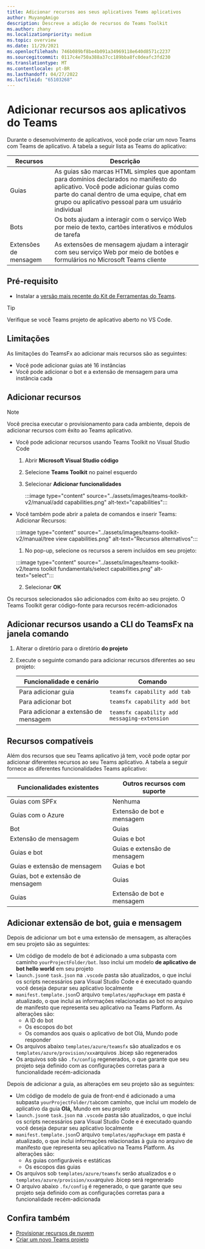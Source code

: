```yaml
---
title: Adicionar recursos aos seus aplicativos Teams aplicativos
author: MuyangAmigo
description: Descreve a adição de recursos do Teams Toolkit
ms.author: zhany
ms.localizationpriority: medium
ms.topic: overview
ms.date: 11/29/2021
ms.openlocfilehash: 746b089bf8be4b091a34969118e640d8571c2237
ms.sourcegitcommit: 0117c4e750a388a37cc189bba8fc0deafc3fd230
ms.translationtype: MT
ms.contentlocale: pt-BR
ms.lasthandoff: 04/27/2022
ms.locfileid: "65103268"
---
```

# <a name="add-capabilities-to-your-teams-apps"></a>Adicionar recursos aos aplicativos do Teams

Durante o desenvolvimento de aplicativos, você pode criar um novo Teams com Teams de aplicativo. A tabela a seguir lista as Teams do aplicativo:

|**Recursos**|**Descrição**|
|--------|-------------|
| Guias |  As guias são marcas HTML simples que apontam para domínios declarados no manifesto do aplicativo. Você pode adicionar guias como parte do canal dentro de uma equipe, chat em grupo ou aplicativo pessoal para um usuário individual|
| Bots |  Os bots ajudam a interagir com o serviço Web por meio de texto, cartões interativos e módulos de tarefa|
| Extensões de mensagem | As extensões de mensagem ajudam a interagir com seu serviço Web por meio de botões e formulários no Microsoft Teams cliente|

## <a name="prerequisite"></a>Pré-requisito

* Instalar a [versão mais recente do Kit de Ferramentas do Teams](https://marketplace.visualstudio.com/items?itemName=TeamsDevApp.ms-teams-vscode-extension).

> [!TIP]
> Verifique se você Teams projeto de aplicativo aberto no VS Code.

## <a name="limitations"></a>Limitações

As limitações do TeamsFx ao adicionar mais recursos são as seguintes:

* Você pode adicionar guias até 16 instâncias
* Você pode adicionar o bot e a extensão de mensagem para uma instância cada

## <a name="add-capabilities"></a>Adicionar recursos

> [!Note]
> Você precisa executar o provisionamento para cada ambiente, depois de adicionar recursos com êxito ao Teams aplicativo.
* Você pode adicionar recursos usando Teams Toolkit no Visual Studio Code
    1. Abrir **Microsoft Visual Studio código**
    1. Selecione **Teams Toolkit** no painel esquerdo
    1. Selecionar **Adicionar funcionalidades**

        :::image type="content" source="../assets/images/teams-toolkit-v2/manual/add capabilities.png" alt-text="capabilities":::

*   Você também pode abrir a paleta de comandos e inserir Teams: Adicionar Recursos:

    :::image type="content" source="../assets/images/teams-toolkit-v2/manual/tree view capabilities.png" alt-text="Recursos alternativos":::


    1. No pop-up, selecione os recursos a serem incluídos em seu projeto:

    :::image type="content" source="../assets/images/teams-toolkit-v2/teams toolkit fundamentals/select capabilities.png" alt-text="select":::

    2. Selecionar **OK**

Os recursos selecionados são adicionados com êxito ao seu projeto. O Teams Toolkit gerar código-fonte para recursos recém-adicionados

## <a name="add-capabilities-using-teamsfx-cli-in-command-window"></a>Adicionar recursos usando a CLI do TeamsFx na janela comando

1. Alterar o diretório para o diretório **do projeto**
1. Execute o seguinte comando para adicionar recursos diferentes ao seu projeto:

   |Funcionalidade e cenário| Comando|
   |-----------------------|----------|
   |Para adicionar guia|`teamsfx capability add tab`|
   |Para adicionar bot|`teamsfx capability add bot`|
   |Para adicionar a extensão de mensagem|`teamsfx capability add messaging-extension`|

## <a name="supported-capabilities"></a>Recursos compatíveis

Além dos recursos que seu Teams aplicativo já tem, você pode optar por adicionar diferentes recursos ao seu Teams aplicativo. A tabela a seguir fornece as diferentes funcionalidades Teams aplicativo:

|Funcionalidades existentes|Outros recursos com suporte|
|--------------------|--------------------|
|Guias com SPFx|Nenhuma|
|Guias com o Azure|Extensão de bot e mensagem|
|Bot|Guias|
|Extensão de mensagem|Guias e bot|
|Guias e bot|Guias e extensão de mensagem|
|Guias e extensão de mensagem|Guias e bot|
|Guias, bot e extensão de mensagem|Guias|
|Guias |Extensão de bot e mensagem|

## <a name="add-bot-tab-and-message-extension"></a>Adicionar extensão de bot, guia e mensagem

Depois de adicionar um bot e uma extensão de mensagem, as alterações em seu projeto são as seguintes:

* Um código de modelo de bot é adicionado a uma subpasta com caminho `yourProjectFolder/bot`. Isso inclui um modelo **de aplicativo de bot hello world** em seu projeto
* `launch.json`e `task.json` na `.vscode` pasta são atualizados, o que inclui os scripts necessários para Visual Studio Code e é executado quando você deseja depurar seu aplicativo localmente
* `manifest.template.json`O arquivo `templates/appPackage`  em pasta é atualizado, o que inclui as informações relacionadas ao bot no arquivo de manifesto que representa seu aplicativo na Teams Platform. As alterações são:
  * A ID do bot
  * Os escopos do bot
  * Os comandos aos quais o aplicativo de bot Olá, Mundo pode responder
* Os arquivos abaixo `templates/azure/teamsfx` são atualizados e os `templates/azure/provision/xxx`arquivos .bicep são regenerados
* Os arquivos sob são `.fx/config` regenerados, o que garante que seu projeto seja definido com as configurações corretas para a funcionalidade recém-adicionada

Depois de adicionar a guia, as alterações em seu projeto são as seguintes:

* Um código de modelo de guia de front-end é adicionado a uma subpasta `yourProjectFolder/tab`com caminho, que inclui um modelo de aplicativo da guia **Olá,** Mundo em seu projeto
* `launch.json`e `task.json` na `.vscode` pasta são atualizados, o que inclui os scripts necessários para Visual Studio Code e é executado quando você deseja depurar seu aplicativo localmente
* `manifest.template.json`O arquivo `templates/appPackage`  em pasta é atualizado, o que inclui informações relacionadas à guia no arquivo de manifesto que representa seu aplicativo na Teams Platform. As alterações são:
  * As guias configuráveis e estáticas
  * Os escopos das guias
* Os arquivos sob `templates/azure/teamsfx` serão atualizados e o `templates/azure/provision/xxx`arquivo .bicep será regenerado
* O arquivo abaixo `.fx/config` é regenerado, o que garante que seu projeto seja definido com as configurações corretas para a funcionalidade recém-adicionada


## <a name="see-also"></a>Confira também

* [Provisionar recursos de nuvem](provision.md)
* [Criar um novo Teams projeto](create-new-project.md)
